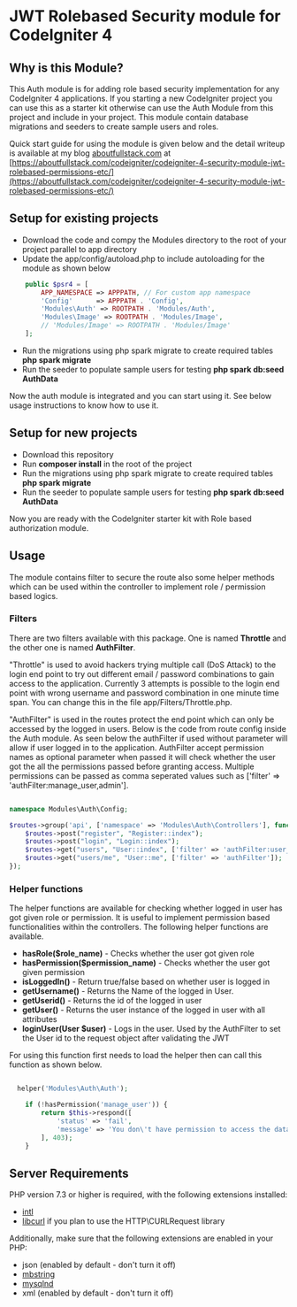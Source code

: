 # JWT Rolebased Security module for CodeIgniter 4

## Why is this Module?

This Auth module is for adding role based security implementation for any CodeIgniter 4 applications. If you starting a new CodeIgniter project you can use this as a starter kit otherwise can use the Auth Module from this project and include in your project. This module contain database migrations and seeders to create sample users and roles.

Quick start guide for using the module is given below and the detail writeup is available at my blog [aboutfullstack.com](https://aboutfullstack.com) at [https://aboutfullstack.com/codeigniter/codeigniter-4-security-module-jwt-rolebased-permissions-etc/](https://aboutfullstack.com/codeigniter/codeigniter-4-security-module-jwt-rolebased-permissions-etc/)

## Setup for existing projects

- Download the code and compy the Modules directory to the root of your project parallel to app directory
- Update the app/config/autoload.php to include autoloading for the module as shown below

```php
    public $psr4 = [
        APP_NAMESPACE => APPPATH, // For custom app namespace
        'Config'      => APPPATH . 'Config',
        'Modules\Auth' => ROOTPATH . 'Modules/Auth',
        'Modules\Image' => ROOTPATH . 'Modules/Image',
        // 'Modules/Image' => ROOTPATH . 'Modules/Image'
    ];

```

- Run the migrations using php spark migrate to create required tables **php spark migrate**
- Run the seeder to populate sample users for testing **php spark db:seed AuthData**

Now the auth module is integrated and you can start using it. See below usage instructions to know how to use it.

## Setup for new projects

- Download this repository
- Run **composer install** in the root of the project
- Run the migrations using php spark migrate to create required tables **php spark migrate**
- Run the seeder to populate sample users for testing **php spark db:seed AuthData**

Now you are ready with the CodeIgniter starter kit with Role based authorization module.

## Usage

The module contains filter to secure the route also some helper methods which can be used within the controller to implement role / permission based logics.

### Filters

There are two filters available with this package. One is named **Throttle** and the other one is named **AuthFilter**.

"Throttle" is used to avoid hackers trying multiple call (DoS Attack) to the login end point to try out different email / password combinations to gain access to the application. Currently 3 attempts is possible to the login end point with wrong username and password combination in one minute time span. You can change this in the file app/Filters/Throttle.php.

"AuthFilter" is used in the routes protect the end point which can only be accessed by the logged in users. Below is the code from route config inside the Auth module. As seen below the authFilter if used without parameter will allow if user logged in to the application. AuthFilter accept permission names as optional parameter when passed it will check whether the user got the all the permissions passed before granting access. Multiple permissions can be passed as comma seperated values such as ['filter' => 'authFilter:manage_user,admin'].

```php

namespace Modules\Auth\Config;

$routes->group('api', ['namespace' => 'Modules\Auth\Controllers'], function ($routes) {
    $routes->post("register", "Register::index");
    $routes->post("login", "Login::index");
    $routes->get("users", "User::index", ['filter' => 'authFilter:user_manage']);
    $routes->get("users/me", "User::me", ['filter' => 'authFilter']);
});

```

### Helper functions

The helper functions are available for checking whether logged in user has got given role or permission. It is useful to implement permission based functionalities within the controllers. The following helper functions are available.

- **hasRole($role_name)** - Checks whether the user got given role
- **hasPermission($permission_name)** - Checks whether the user got given permission
- **isLoggedIn()** - Return true/false based on whether user is logged in
- **getUsername()** - Returns the Name of the logged in User.
- **getUserid()** - Returns the id of the logged in user
- **getUser()** - Returns the user instance of the logged in user with all attributes
- **loginUser(User $user)** - Logs in the user. Used by the AuthFilter to set the User id to the request object after validating the JWT

For using this function first needs to load the helper then can call this function as shown below.

```php

  helper('Modules\Auth\Auth');

    if (!hasPermission('manage_user')) {
        return $this->respond([
            'status' => 'fail',
            'message' => 'You don\'t have permission to access the data'
        ], 403);
    }

```

## Server Requirements

PHP version 7.3 or higher is required, with the following extensions installed:

- [intl](http://php.net/manual/en/intl.requirements.php)
- [libcurl](http://php.net/manual/en/curl.requirements.php) if you plan to use the HTTP\CURLRequest library

Additionally, make sure that the following extensions are enabled in your PHP:

- json (enabled by default - don't turn it off)
- [mbstring](http://php.net/manual/en/mbstring.installation.php)
- [mysqlnd](http://php.net/manual/en/mysqlnd.install.php)
- xml (enabled by default - don't turn it off)

```

```
